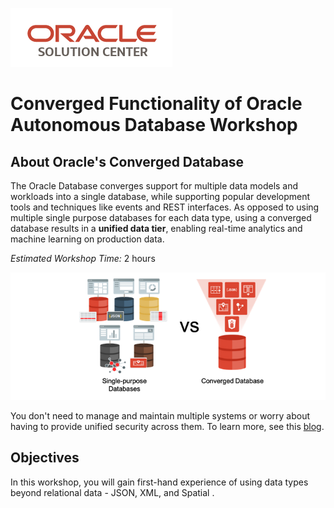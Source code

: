 

![](./common-images/osc-logo.png)



# Converged Functionality of Oracle Autonomous Database Workshop 

## About Oracle's Converged Database

The Oracle Database converges support for multiple data models and  workloads into a single database, while supporting popular development  tools and techniques like events and REST interfaces. As opposed to  using multiple single purpose databases for each data type, using a  converged database results in a **unified data tier**, enabling real-time analytics and machine learning on production data.

*Estimated Workshop Time:*  2 hours



![](./common-images/single-vs-converged.png)



You don't need to manage and maintain multiple systems or worry about  having to provide unified security across them. To learn more, see this [blog](https://blogs.oracle.com/database/many-single-purpose-databases-versus-a-converged-database).

## Objectives

In this workshop, you will gain first-hand experience of using data types beyond relational data - JSON, XML,  and Spatial . 

